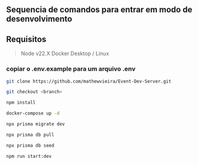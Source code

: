## Sequencia de comandos para entrar em modo de desenvolvimento

## Requisitos
> Node v22.X
> Docker Desktop / Linux

### copiar o .env.example para um arquivo .env

```bash
git clone https://github.com/mathewvieira/Event-Dev-Server.git

git checkout <branch>

npm install

docker-compose up -d

npx prisma migrate dev

npx prisma db pull

npx prisma db seed

npm run start:dev
```
